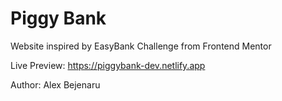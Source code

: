 # Piggy Bank
Website inspired by EasyBank Challenge from Frontend Mentor

Live Preview: https://piggybank-dev.netlify.app

Author: Alex Bejenaru
